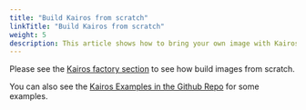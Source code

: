```yaml
---
title: "Build Kairos from scratch"
linkTitle: "Build Kairos from scratch"
weight: 5
description: This article shows how to bring your own image with Kairos, and build a Kairos derivative from scratch using base container images from popular distributions such as Ubuntu, Fedora, openSUSE, etc.
---
```


Please see the [Kairos factory section](kairos-factory.md) to see how build images from scratch.

You can also see the [Kairos Examples in the Github Repo](https://github.com/kairos-io/kairos/tree/master/examples) for some examples.